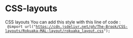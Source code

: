 # CSS-layouts
CSS layouts
You can add this style with this line of code :
<br>
<code>
@import url("https://cdn.jsdelivr.net/gh/The-Brook/CSS-layouts/Rokuaka-MAL-layout/rokuaka_layout.css");
</code>
